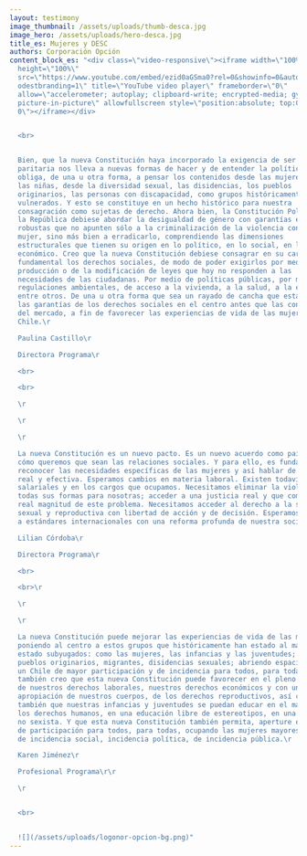 ```yaml
---
layout: testimony
image_thumbnail: /assets/uploads/thumb-desca.jpg
image_hero: /assets/uploads/hero-desca.jpg
title_es: Mujeres y DESC
authors: Corporación Opción
content_block_es: "<div class=\"video-responsive\"><iframe width=\"100%\"
  height=\"100%\"
  src=\"https://www.youtube.com/embed/ezid0aGSma0?rel=0&showinfo=0&autohide=1&m\
  odestbranding=1\" title=\"YouTube video player\" frameborder=\"0\"
  allow=\"accelerometer; autoplay; clipboard-write; encrypted-media; gyroscope;
  picture-in-picture\" allowfullscreen style=\"position:absolute; top:0; left:
  0\"></iframe></div>


  <br>


  Bien, que la nueva Constitución haya incorporado la exigencia de ser
  paritaria nos lleva a nuevas formas de hacer y de entender la política y nos
  obliga, de una u otra forma, a pensar los contenidos desde las mujeres, desde
  las niñas, desde la diversidad sexual, las disidencias, los pueblos
  originarios, las personas con discapacidad, como grupos históricamente
  vulnerados. Y esto se constituye en un hecho histórico para nuestra
  consagración como sujetas de derecho. Ahora bien, la Constitución Política de
  la República debiese abordar la desigualdad de género con garantías estatales
  robustas que no apunten sólo a la criminalización de la violencia contra la
  mujer, sino más bien a erradicarlo, comprendiendo las dimensiones
  estructurales que tienen su origen en lo político, en lo social, en lo
  económico. Creo que la nueva Constitución debiese consagrar en su carta
  fundamental los derechos sociales, de modo de poder exigirlos por medio de la
  producción o de la modificación de leyes que hoy no responden a las
  necesidades de las ciudadanas. Por medio de políticas públicas, por medio de
  regulaciones ambientales, de acceso a la vivienda, a la salud, a la educación,
  entre otros. De una u otra forma que sea un rayado de cancha que establezca
  las garantías de los derechos sociales en el centro antes que las condiciones
  del mercado, a fin de favorecer las experiencias de vida de las mujeres en
  Chile.\r

  Paulina Castillo\r

  Directora Programa\r

  <br>

  <br>

  \r

  \r

  \r

  La nueva Constitución es un nuevo pacto. Es un nuevo acuerdo como país de
  cómo queremos que sean las relaciones sociales. Y para ello, es fundamental
  reconocer las necesidades específicas de las mujeres y así hablar de igualdad
  real y efectiva. Esperamos cambios en materia laboral. Existen todavía brechas
  salariales y en los cargos que ocupamos. Necesitamos eliminar la violencia en
  todas sus formas para nosotras; acceder a una justicia real y que comprenda la
  real magnitud de este problema. Necesitamos acceder al derecho a la salud
  sexual y reproductiva con libertad de acción y de decisión. Esperamos avanzar
  a estándares internacionales con una reforma profunda de nuestra sociedad.\r

  Lilian Córdoba\r

  Directora Programa\r

  <br>

  <br>\r

  \r

  \r

  La nueva Constitución puede mejorar las experiencias de vida de las mujeres,
  poniendo al centro a estos grupos que históricamente han estado al margen, han
  estado subyugados: como las mujeres, las infancias y las juventudes; nuestros
  pueblos originarios, migrantes, disidencias sexuales; abriendo espacios para
  un Chile de mayor participación y de incidencia para todos, para todas. Así
  también creo que esta nueva Constitución puede favorecer en el pleno ejercicio
  de nuestros derechos laborales, nuestros derechos económicos y con una real
  apropiación de nuestros cuerpos, de los derechos reproductivos, así como
  también que nuestras infancias y juventudes se puedan educar en el marco de
  los derechos humanos, en una educación libre de estereotipos, en una educación
  no sexista. Y que esta nueva Constitución también permita, aperture espacios
  de participación para todos, para todas, ocupando las mujeres mayores espacios
  de incidencia social, incidencia política, de incidencia pública.\r

  Karen Jiménez\r

  Profesional Programa\r\r

  \r


  <br>


  ![](/assets/uploads/logonor-opcion-bg.png)"
---
```

